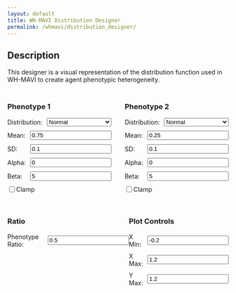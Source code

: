 ```yaml
---
layout: default
title: WH-MAVI Distribution Designer
permalink: /whmavi/distribution_designer/
---
```


## Description
This designer is a visual representation of the distribution function used in WH-MAVI to create agent phenotypic heterogeneity.

<script src="https://cdn.jsdelivr.net/npm/chart.js"></script>
<style>

  h3 {
      text-align: left;
  }
  
  #controls {
    margin-top: 20px;
  }
  
  .control-group {
    margin-bottom: 10px;
    display: flex;
    align-items: center;
  }
  
  .control-group label {
    flex: 1;
    margin-right: 10px;
  }
  
  .control-group select {
    flex: 2;
  }
  
  @media (max-width: 768px) {

    h3 {
        text-align: center;
    }
    
      .control-group {
          flex-direction: column;
      }
  
      .control-group label {
          margin-right: 0;
          margin-bottom: 5px;
      }
  
      .control-group input[type="number"],
      .control-group select {
        flex: none;
        width: 95%;
      }
  }  

  .hidden {
    display: none;
  }
</style>

<canvas id="distributionChart" width="800" height="400"></canvas>

<div id="controls" style="display: flex; justify-content: space-between;">
  <!-- Distribution 1 Inputs -->
  <div id="distribution1-controls">
    <h3>Phenotype 1</h3>
    <div class="control-group">
      <label for="distribution1">Distribution:</label>
      <select id="distribution1" onchange="toggleInputs('1')">
        <option value="normal">Normal</option>
        <option value="johnson-su">Johnson-SU</option>
        <option value="beta">Beta</option>
      </select>
    </div>
    <div class="control-group" id="mean1-group">
      <label for="mean1">Mean:</label>
      <input type="number" id="mean1" value="0.75" step="0.01">
    </div>
    <div class="control-group" id="sd1-group">
      <label for="sd1">SD:</label>
      <input type="number" id="sd1" value="0.1" step="0.01">
    </div>
    <div class="control-group" id="alpha1-group">
      <label for="alpha1">Alpha:</label>
      <input type="number" id="alpha1" value="0" step="0.01">
    </div>
    <div class="control-group" id="beta1-group">
      <label for="beta_param1">Beta:</label>
      <input type="number" id="beta_param1" value="5" step="0.1">
    </div>
    <div class="control-group hidden" id="scale1-group">
      <label for="scale1">Scale:</label>
      <input type="number" id="scale1" value="1" step="0.1">
    </div>
    <div class="control-group" id="clamp1-group">
      <input type="checkbox" id="clamp1"> Clamp
    </div>
  </div>

  <!-- Distribution 2 Inputs -->
  <div id="distribution2-controls">
    <h3>Phenotype 2</h3>
    <div class="control-group">
      <label for="distribution2">Distribution:</label>
      <select id="distribution2" onchange="toggleInputs('2')">
        <option value="normal">Normal</option>
        <option value="johnson-su">Johnson-SU</option>
        <option value="beta">Beta</option>
      </select>
    </div>
    <div class="control-group" id="mean2-group">
      <label for="mean2">Mean:</label>
      <input type="number" id="mean2" value="0.25" step="0.01">
    </div>
    <div class="control-group" id="sd2-group">
      <label for="sd2">SD:</label>
      <input type="number" id="sd2" value="0.1" step="0.01">
    </div>
    <div class="control-group" id="alpha2-group">
      <label for="alpha2">Alpha:</label>
      <input type="number" id="alpha2" value="0" step="0.01">
    </div>
    <div class="control-group" id="beta2-group">
      <label for="beta_param2">Beta:</label>
      <input type="number" id="beta_param2" value="5" step="0.1">
    </div>
    <div class="control-group hidden" id="scale2-group">
      <label for="scale2">Scale:</label>
      <input type="number" id="scale2" value="1" step="0.1">
    </div>
    <div class="control-group" id="clamp2-group">
      <input type="checkbox" id="clamp2"> Clamp
    </div>
  </div>
</div>

<div id="controls" style="display: flex; justify-content: space-between;">
  <div id="population-controls">
    <h3>Ratio</h3>
    <div class="control-group">
          <label for="phenoratio">Phenotype Ratio:</label>
          <input type="number" id="phenoratio" value="0.5" step="0.01">
        </div>
  </div>
  <div id="plot-controls">
    <h3>Plot Controls</h3>
    <div class="control-group">
          <label for="xmin">X Min:</label>
          <input type="number" id="xmin" value="-0.2" step="0.1">
        </div>
    <div class="control-group">
      <label for="xmax">X Max:</label>
      <input type="number" id="xmax" value="1.2" step="0.1">
    </div>
    <div class="control-group">
      <label for="ymax">Y Max:</label>
      <input type="number" id="ymax" value="1.2" step="0.1">
    </div>
  </div>
</div>

<script>
function toggleInputs(groupNumber) {
  const distributionType = document.getElementById('distribution' + groupNumber).value;

  // Select elements related to Johnson-SU fields
  const meanGroup = document.getElementById('mean' + groupNumber + '-group');
  const sdGroup = document.getElementById('sd' + groupNumber + '-group');
  const clampGroup = document.getElementById('clamp' + groupNumber + '-group');

  // Select elements related to Beta fields
  const alphaGroup = document.getElementById('alpha' + groupNumber + '-group');
  const betaGroup = document.getElementById('beta' + groupNumber + '-group');
  const scaleGroup = document.getElementById('scale' + groupNumber + '-group');

  if (distributionType === 'normal') {
    meanGroup.classList.remove('hidden');
    sdGroup.classList.remove('hidden');
    clampGroup.classList.remove('hidden');
    alphaGroup.classList.add('hidden');
    betaGroup.classList.add('hidden');
    scaleGroup.classList.add('hidden');
  } else if (distributionType === 'johnson-su') {
    // Show Johnson-SU fields
    meanGroup.classList.remove('hidden');
    sdGroup.classList.remove('hidden');
    clampGroup.classList.remove('hidden');
    alphaGroup.classList.remove('hidden');
    betaGroup.classList.remove('hidden');
    scaleGroup.classList.add('hidden');
  } else if (distributionType === 'beta') {
    meanGroup.classList.add('hidden');
    sdGroup.classList.add('hidden');
    clampGroup.classList.add('hidden');
    alphaGroup.classList.remove('hidden');
    betaGroup.classList.remove('hidden');
    scaleGroup.classList.remove('hidden');
  }
}

// Initial setup: call the toggleInputs function for each group to set visibility based on the default distribution type
document.addEventListener('DOMContentLoaded', function() {
  toggleInputs('1');
  toggleInputs('2');
});
</script>

<script>
let chart; // Global chart instance

// Function to calculate distribution values
function calculateDistribution(distribution, xmin, xmax, mean, sd, alpha, beta_param, clamp) {
  const x_values = [];
  const step = (xmax - xmin) / 200;

  for (let x = xmin; x <= xmax; x += step) {
    x_values.push(x);
  }

  let y_values = [];

  if (distribution === "normal") {
    y_values = x_values.map((x) => {
      if (sd === 0) {
        return mean;
      }
      return Math.exp(-0.5 * Math.pow((x - mean) / sd, 2));
    });

    if (clamp) {
      y_values = y_values.map((y, i) => {
        if (x_values[i] < 0 || x_values[i] > 1) {
          return 0;
        }
        return y;
      });
    }
  } else if (distribution === "johnson-su") {
    y_values = x_values.map((x) => {
      if (sd === 0) {
        return mean;
      }
      return Math.exp(-0.5 * Math.pow((x - mean) / sd, 2));
    });

    if (clamp) {
      y_values = y_values.map((y, i) => {
        if (x_values[i] < 0 || x_values[i] > 1) {
          return 0;
        }
        return y;
      });
    }
  } else if (distribution === "beta") {
    y_values = x_values.map((x) => {
      return Math.pow(x, alpha - 1) * Math.pow(1 - x, beta_param - 1);
    });
  }

  return { x_values, y_values };
}

// Function to plot or update the distribution chart
function plotDistribution() {
  // Fetch inputs for Distribution 1
  const distribution1 = document.getElementById("distribution1").value;
  const mean1 = parseFloat(document.getElementById("mean1").value);
  const sd1 = parseFloat(document.getElementById("sd1").value);
  const alpha1 = parseFloat(document.getElementById("alpha1").value);
  const beta_param1 = parseFloat(document.getElementById("beta_param1").value);
  const clamp1 = document.getElementById("clamp1").checked;

  // Fetch inputs for Distribution 2
  const distribution2 = document.getElementById("distribution2").value;
  const mean2 = parseFloat(document.getElementById("mean2").value);
  const sd2 = parseFloat(document.getElementById("sd2").value);
  const alpha2 = parseFloat(document.getElementById("alpha2").value);
  const beta_param2 = parseFloat(document.getElementById("beta_param2").value);
  const clamp2 = document.getElementById("clamp2").checked;

  // Fetch plot inputs
  const xmin = parseFloat(document.getElementById("xmin").value);
  const xmax = parseFloat(document.getElementById("xmax").value);
  const ymax = parseFloat(document.getElementById("ymax").value);

  // Calculate values for both distributions
  const { x_values: x_values1, y_values: y_values1 } = calculateDistribution(distribution1, xmin, xmax, mean1, sd1, alpha1, beta_param1, clamp1);
  const { x_values: x_values2, y_values: y_values2 } = calculateDistribution(distribution2, xmin, xmax, mean2, sd2, alpha2, beta_param2, clamp2);

  // Calculate the sum distribution
  const y_values_sum = y_values1.map((y, i) => y + y_values2[i]);

  if (!chart) {
    // Initialize the chart the first time
    const ctx = document.getElementById("distributionChart").getContext("2d");
    chart = new Chart(ctx, {
      type: "line",
      data: {
        labels: x_values1, // First distribution is used for labels
        datasets: [
          {
            label: "Phenotypic Group 1",
            data: y_values1,
            borderColor: "#3498db",
            fill: false,
            pointRadius: 0,
          },
          {
            label: "Phenotypic Group 2",
            data: y_values2,
            borderColor: "#e74c3c",
            fill: false,
            pointRadius: 0,
          },
          {
            label: "Agent Population Distribution",
            data: y_values_sum,
            backgroundColor: "#34495e",
            fill: true,
            pointRadius: 0,
          },
        ],
      },
      options: {
        scales: {
          x: {
            type: "linear",
            position: "bottom",
          },
          y: {
            max: ymax,
          },
        },
      }
    });
  } else {
    // Update the existing chart's data and refresh it
    chart.data.labels = x_values1;
    chart.data.datasets[0].data = y_values1;
    chart.data.datasets[1].data = y_values2;
    chart.data.datasets[2].data = y_values_sum;
    chart.options.scales.y.max = ymax;
    chart.update();
  }
}


  // Attach change listeners to all controls to update the chart on input change
  document.querySelectorAll("#controls input, #controls select").forEach((input) => {
    input.addEventListener("input", plotDistribution);
  });

  // Initial plot
  plotDistribution();
</script>
